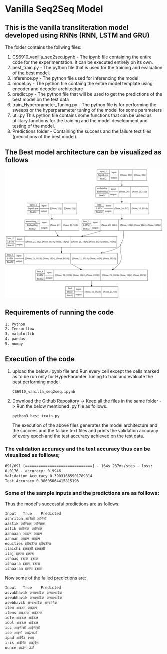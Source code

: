 # Vanilla Seq2Seq Model
## This is the vanilla transliteration model developed using RNNs (RNN, LSTM and GRU)
The folder contains the follwing files:  
1. CS6910_vanilla_seq2seq.ipynb - The ipynb file containing the entire code for the experimentation. It can be executed entirely on its own.  
2. best_train.py - The python file that is used for the training and evaluation of the best model.
3. inference.py - The python file used for inferencing the model
4. model.py - The python file containg the entire model template using encoder and decoder architecture
5. predict.py - The python file that will be used to get the predictions of the best model on the test data
6. train_Hyperprameter_Tuning.py - The python file is for performing the sweeps or the hyperparameter tuning of the model for some parameters
7. util.py This python file contains some functions that can be used as utilitary functions for the training and the model development and testing of the model.    
8. Predictions folder - Containing the success and the failure text files (predictions of the best model).
## The Best model architecture can be visualized as follows  
![Screenshot](model.png)
## Requirements of running the code
    1. Python
    2. Tensorflow
    3. matplotlib
    4. pandas
    5. numpy
## Execution of the code
1. upload the below .ipynb file and Run every cell except the cells marked as to be run only for HyperParamter Tuning to train and evaluate the best performing model.
    ```
    CS6910_vanilla_seq2seq.ipynb
    ```
2. Download the Github Repository -> Keep all the files in the same folder -> Run the below mentioned .py file as follows.
    ```
    python3 best_train.py
    ```
    The execution of the above files generates the model architecture and the succees and the failure text files and prints the validation accuracy of every epoch and the 
    test accuracy achieved on the test data.

### The validation accuracy and the text accuracy thus can be visualized as folllows;
```
691/691 [==============================] - 164s 237ms/step - loss: 0.0176 - accuracy: 0.9946
Validation Accuracy 0.39031665901789814
Test Accuracy 0.38605064415815193
```
### Some of the sample inputs and the predictions are as folllows:
Thus the model's successful predictions are as follows:
```
Input   True    Predicted
ashriton आश्रितों आश्रितों
aastik आस्तिक आस्तिक
astik आस्तिक आस्तिक
aahnaan आह्नान आह्नान
aahnan आह्नान आह्नान
equities इक्विटीज इक्विटीज
ilaichi इलाइची इलाइची
ilaj इलाज इलाज
ishaaq इशाक इशाक
ishaara इशारा इशारा
ishaaraa इशारा इशारा
```
Now some of the failed predictions are:
```
Input   True    Predicted
asvabhavik अस्वभाविक अस्वाभाविक
aswabhavik अस्वभाविक अस्वाभाविक
aswbhavik अस्वभाविक अस्वाभिक
item आइटम आईटम
items आइटम्स आईटम्स
idle आइडल आईडल
idol आइडल आईडल
icc आइसीसी आईसीसी
iso आइसो आईएसओ
ipad आईपैड इपाद
iris आईरिस आइरिस
ounce आउंस ऊंसे
```

